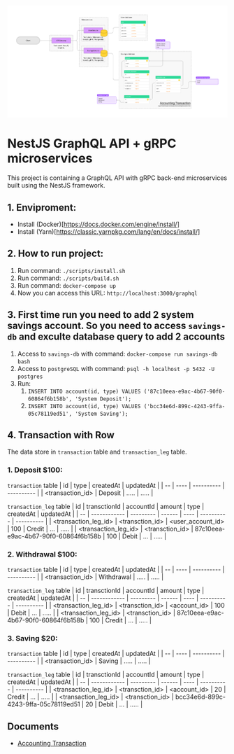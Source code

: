 ![iBanking System Design](/iBanking.jpg 'iBanking System Design')

# NestJS GraphQL API + gRPC microservices
This project is containing a GraphQL API with gRPC back-end microservices built using the NestJS framework.

## 1. Enviproment:

- Install (Docker)[https://docs.docker.com/engine/install/]
- Install (Yarn)[https://classic.yarnpkg.com/lang/en/docs/install/]

## 2. How to run project:

1. Run command: `./scripts/install.sh`
2. Run command: `./scripts/build.sh`
3. Run command: `docker-compose up`
4. Now you can access this URL: `http://localhost:3000/graphql`

## 3. First time run you need to add 2 system savings account. So you need to access `savings-db` and exculte database query to add 2 accounts

1. Access to `savings-db` with command: `docker-compose run savings-db bash`
2. Access to `postgreSQL` with command: `psql -h localhost -p 5432 -U postgres`
3. Run:
   1. `INSERT INTO account(id, type) VALUES ('87c10eea-e9ac-4b67-90f0-60864f6b158b', 'System Deposit');`
   2. `INSERT INTO account(id, type) VALUES ('bcc34e6d-899c-4243-9ffa-05c78119ed51', 'System Saving');`

## 4. Transaction with Row

The data store in `transaction` table and `transaction_leg` table.

### 1. Deposit $100:

`transaction` table
| id | type | createdAt | updatedAt |
| -- | ---- | ---------- | ---------- |
| <transaction_id> | Deposit | ..... | ..... |

`transaction_leg` table
| id | transctionId | accountId | amount | type | createdAt | updatedAt |
| -- | ------------ | --------- | ------ | ---- | ---------- | ---------- |
| <transaction_leg_id> | <transction_id> | <user_account_id> | 100 | Credit | ... | ..... |
| <transaction_leg_id> | <transction_id> | 87c10eea-e9ac-4b67-90f0-60864f6b158b | 100 | Debit | ... | ..... |

### 2. Withdrawal $100:

`transaction` table
| id | type | createdAt | updatedAt |
| -- | ---- | ---------- | ---------- |
| <transaction_id> | Withdrawal | ..... | ..... |

`transaction_leg` table
| id | transctionId | accountId | amount | type | createdAt | updatedAt |
| -- | ------------ | --------- | ------ | ---- | ---------- | ---------- |
| <transaction_leg_id> | <transction_id> | <account_id> | 100 | Debit | ... | ..... |
| <transaction_leg_id> | <transction_id> | 87c10eea-e9ac-4b67-90f0-60864f6b158b | 100 | Credit | ... | ..... |

### 3. Saving $20:

`transaction` table
| id | type | createdAt | updatedAt |
| -- | ---- | ---------- | ---------- |
| <transaction_id> | Saving | ..... | ..... |

`transaction_leg` table
| id | transctionId | accountId | amount | type | createdAt | updatedAt |
| -- | ------------ | --------- | ------ | ---- | ---------- | ---------- |
| <transaction_leg_id> | <transction_id> | <account_id> | 20 | Credit | ... | ..... |
| <transaction_leg_id> | <transction_id> | bcc34e6d-899c-4243-9ffa-05c78119ed51 | 20 | Debit | ... | ..... |

## Documents
- [Accounting Transaction](https://martinfowler.com/eaaDev/AccountingTransaction.html)
